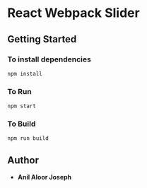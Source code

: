# React Webpack Slider

## Getting Started

### To install dependencies 

```
npm install
```

### To Run 

```
npm start
```

### To Build

```
npm run build
```

## Author
* **Anil Aloor Joseph**